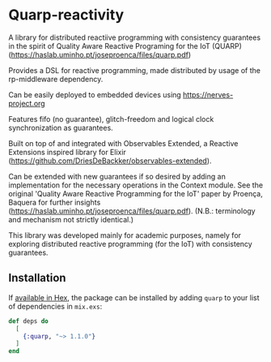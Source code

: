 # Quarp-reactivity

A library for distributed reactiive programming with consistency guarantees in the spirit of Quality Aware Reactive Programing for the IoT (QUARP) (https://haslab.uminho.pt/joseproenca/files/quarp.pdf)

Provides a DSL for reactive programming, made distributed by usage of the rp-middleware dependency.

Can be easily deployed to embedded devices using https://nerves-project.org

Features fifo (no guarantee), glitch-freedom and logical clock synchronization as guarantees.

Built on top of and integrated with Observables Extended, a Reactive Extensions inspired library for Elixir (https://github.com/DriesDeBackker/observables-extended).

Can be extended with new guarantees if so desired by adding an implementation for the necessary operations in the Context module. See the original 'Quality Aware Reactive Programming for the IoT' paper by Proença, Baquera for further insights (https://haslab.uminho.pt/joseproenca/files/quarp.pdf). (N.B.: terminology and mechanism not strictly identical.)

This library was developed mainly for academic purposes, namely for exploring distributed reactive programming (for the IoT) with consistency guarantees.

## Installation

If [available in Hex](https://hex.pm/docs/publish), the package can be installed
by adding `quarp` to your list of dependencies in `mix.exs`:

```elixir
def deps do
  [
    {:quarp, "~> 1.1.0"}
  ]
end
```